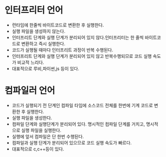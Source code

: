 # 인터프리터 언어
* 런타임에 한줄씩 바이트코드로 변환한 후 실행한다.
* 실행 파일을 생성하지 않는다.
* 인터프리트 단계와 실행 단계가 분리되어 있지 않다.인터프리터는 한 줄씩 바이트코드로 변환하고 즉시 실행한다.
* 코드가 실행될 때마다 인터프리트 과정이 반복 수행된다.
* 인터프리트 단계와 실행 단계가 분리되어 있지 않고 반복수행되므로 코드 실행 속도가 비교적 느리다.
* 대표적으로 루비,파이썬,js 등이 있다.

# 컴파일러 언어
* 코드가 실행되기 전 단계인 컴파일 타임에 소스코드 전체를 한번에 기계 코드로 변환한 후 실행한다.
* 실행 파일을 생성한다.
* 컴파일 단계와 실행단계가 분리되어 있다. 명시적인 컴파일 단계를 거치고, 명시적으로 실행 파일을 실행한다.
* 실행에 앞서 컴파일은 단 한번 수행된다.
* 컴파일과 실행 단계가 분리되어 있으므로 코드 실행 속도가 빠르다.
* 대표적으로 c,c++등이 있다.